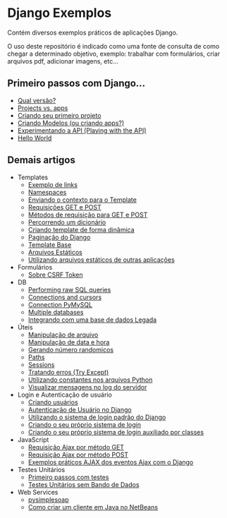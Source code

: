 Django Exemplos
===

Contém diversos exemplos práticos de aplicações Django.

O uso deste repositório é indicado como uma fonte de consulta de como chegar a determinado objetivo, exemplo:
trabalhar com formulários, criar arquivos pdf, adicionar imagens, etc...



Primeiro passos com Django...
---

- [Qual versão?](qual-versao.md)
- [Projects vs. apps](projects-vs-apps.md)
- [Criando seu primeiro projeto](criando-um-projeto.md)
- [Criando Modelos (ou criando apps?)](criando-modelos.md)
- [Experimentando a API (Playing with the API)](experimentando-api-terminal.md)
- [Hello World](hello-world.md)


Demais artigos
---

+ Templates
  - [Exemplo de links](templates/exemplos-links.md)
  - [Namespaces](templates/namespaces.md)
  - [Enviando o contexto para o Template](templates/enviando-contexto.md)
  - [Requisições GET e POST](templates/requisicoes.md)
  - [Métodos de requisição para GET e POST](templates/requisicoes-get-post-metodos.md)
  - [Percorrendo um dicionário](templates/percorrendo-um-dicionario.md)
  - [Criando template de forma dinâmica](templates/dinamicos.md)
  - [Paginação do Django](templates/paginacao.md)
  - [Template Base](templates/base.md)
  - [Arquivos Estáticos](templates/statics-files.md)
  - [Utilizando arquivos estáticos de outras aplicações](templates/statics-files-de-varias-apps.md)
+ Formulários
  - [Sobre CSRF Token](formularios/csrf-token.md)
+ DB
  - [Performing raw SQL queries](db/raw-query.md)
  - [Connections and cursors](db/connections-and-cursors.md)
  - [Connection PyMySQL](db/connection-pymysql.md)
  - [Multiple databases](db/multiple-databases.md)
  - [Integrando com uma base de dados Legada](db/database-legacy.md)
+ Úteis
  - [Manipulação de arquivo](uteis/manipulando-arquivos.md)
  - [Manipulação de data e hora](uteis/manipulando-datatime.md)
  - [Gerando número randomicos](uteis/numeros-randomicos.md)
  - [Paths](uteis/paths.md)
  - [Sessions](uteis/sessions.md)
  - [Tratando erros (Try Except)](uteis/try-except.md)
  - [Utilizando constantes nos arquivos Python](uteis/utilizando-constantes.md)
  - [Visualizar mensagens no log do servidor](uteis/visualizar-mensagens-no-log.md)
+ Login e Autenticação de usuário
  - [Criando usuários](login-autenticacao/criando-usuarios.md)
  - [Autenticação de Usuário no Django](login-autenticacao/de-usuario.md)
  - [Utilizando o sistema de login padrão do Django](login-autenticacao/sistema-login-padrao.md)
  - [Criando o seu próprio sistema de login](login-autenticacao/sistema-de-login.md)
  - [Criando o seu próprio sistema de login auxiliado por classes](login-autenticacao/sistema-de-login-aux-por-classes.md)
+ JavaScript
  - [Requisição Ajax por método GET](java-script/requisicao-ajax-get.md)
  - [Requisição Ajax por método POST](java-script/requisicao-ajax-post.md)
  - [Exemplos práticos AJAX dos eventos Ajax com o Django](java-script/exemplos-ajax.md)
+ Testes Unitários
  - [Primeiro passos com testes](testes-unitarios/primeiro-passos.md)
  - [Testes Unitários sem Bando de Dados](testes-unitarios/sem-db.md)
+ Web Services
  - [pysimplesoap](web-services/pysimplesoap.md)
  - [Como criar um cliente em Java no NetBeans](web-services/criando-client-java-no-netbeans.md)
